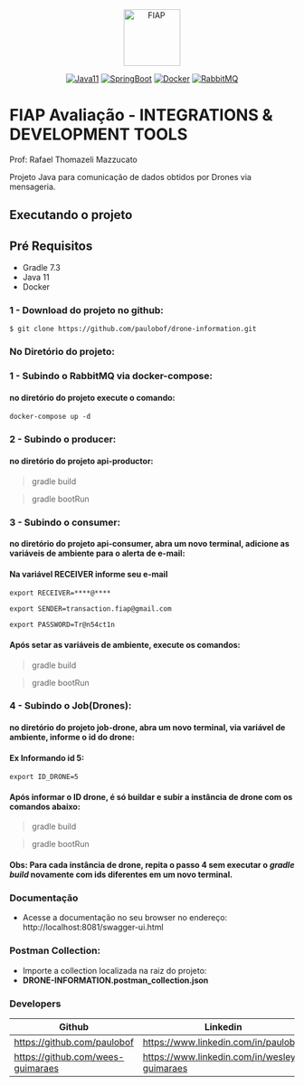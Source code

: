 <div align="center">
<a href="https://www.fiap.com.br" target="_blank">
    <img src="https://www.fiap.com.br/wp-content/themes/fiap2016/images/mobile/mba/vitrine/mba-logo.png" height="100px" alt="FIAP" class="center"/>
</a>

[![Java11](https://img.shields.io/badge/devel-Java-brightgreen)](https://docs.oracle.com/en/java/javase/11)
[![SpringBoot](https://img.shields.io/badge/framework-SpringBoot-brightgreen)](https://docs.spring.io/spring-boot/docs/current/reference/htmlsingle)
[![Docker](https://img.shields.io/badge/container-Docker-brightgreen)](https://www.docker.com)
[![RabbitMQ](https://img.shields.io/badge/messenger%20broker-RabbitMQ-brightgreen)](https://www.rabbitmq.com/)
</div>

# FIAP Avaliação - INTEGRATIONS & DEVELOPMENT TOOLS
Prof: Rafael Thomazeli Mazzucato


Projeto Java para comunicação de dados obtidos por Drones via mensageria.


## Executando o projeto

## Pré Requisitos

- Gradle 7.3
- Java 11
- Docker

### 1 - Download do projeto no github:
  ```
  $ git clone https://github.com/paulobof/drone-information.git
  ```

### No Diretório do projeto:

### 1 - Subindo o RabbitMQ via docker-compose:
#### no diretório do projeto execute o comando:

 ~~~shell
docker-compose up -d
 ~~~

### 2 - Subindo o producer:
#### no diretório do projeto api-productor:

> gradle build

> gradle bootRun

### 3 - Subindo o consumer:
#### no diretório do projeto api-consumer, abra um novo terminal, adicione as variáveis de ambiente para o alerta de e-mail:
#### Na variável RECEIVER informe seu e-mail

~~~shell
export RECEIVER=****@****
~~~
~~~shell
export SENDER=transaction.fiap@gmail.com
~~~
~~~shell
export PASSWORD=Tr@n54ct1n
~~~

#### Após setar as variáveis de ambiente, execute os comandos:

> gradle build

> gradle bootRun

### 4 - Subindo o Job(Drones):
#### no diretório do projeto job-drone, abra um novo terminal, via variável de ambiente, informe o id do drone:
#### **Ex** Informando id 5:

~~~shell
export ID_DRONE=5
~~~

#### Após informar o ID drone, é só buildar e subir a instância de drone com os comandos abaixo:

> gradle build

> gradle bootRun

#### **Obs:** Para cada instância de drone, repita o passo 4 sem executar o **_gradle build_** novamente com ids diferentes em um novo terminal.

### Documentação
- Acesse a documentação no seu browser no endereço:
  http://localhost:8081/swagger-ui.html

### Postman Collection:
- Importe a collection localizada na raiz do projeto: 
- **DRONE-INFORMATION.postman_collection.json**

### Developers

| Github                              | Linkedin                                      |
|-------------------------------------|-----------------------------------------------|
| https://github.com/paulobof         | https://www.linkedin.com/in/paulobof          |
| https://github.com/wees-guimaraes   | https://www.linkedin.com/in/wesley-guimaraes  |